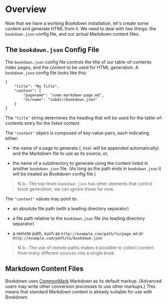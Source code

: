 # Overview

Now that we have a working Bookdown installation, let's create some content and generate HTML from it. We need to deal with two things: the `bookdown.json` config file, and our actual Markdown content files.

## The `bookdown.json` Config File

The `bookdown.json` config file controls the title of our table-of-contents index pages, and the content to be used for HTML generation. A `bookdown.json` config file looks like this:

    {
        "title": "My Title",
        "content": {
            "pagename": "some-markdown-page.md",
            "dirname": "subdir/bookdown.json"
        }
    }

The `"title"` string determines the heading that will be used for the table-of-contents entry for the listed content.

The `"content"` object is composed of key-value pairs, each indicating either:

- the name of a page to generate (`.html` will be appended automatically) and the Markdown file to use as its source; or,

- the name of a subdirectory to generate using the content listed in another `bookdown.json` file.  (As long as the path ends in `bookdown.json` it will be treated as Bookdown config file.)

> N.b.: The top-level `bookdown.json` has other elements that control book generation; we can ignore these for now.

The `"content"` values may point to:

- an absolute file path (with a leading directory separator)

- a file path relative to the `bookdown.json` file (no leading directory separator)

- a remote path, such as `http://example.com/path/to/page.md` or `http://example.com/path/to/bookdown.json`

> N.b.: The use of remote paths makes it possible to collect content from many different sources into a single book.


## Markdown Content Files

Bookdown uses [CommonMark](http://commonmark.org) Markdown as its default markup. (Advanced users may write other conversion processes to use other markups.)  This means that standard Markdown content is already suitable for use with Bookdown.
